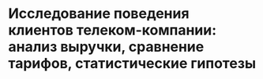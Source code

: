 # Исследование поведения клиентов телеком-компании: анализ выручки, сравнение тарифов, статистические гипотезы
